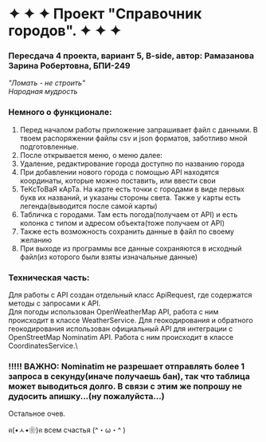 
# ✦ ✦ ✦ Проект "Справочник городов". ✦ ✦ ✦  
### Пересдача 4 проекта, вариант 5, B-side, автор: Рамазанова Зарина Робертовна, БПИ-249 
       
_"Ломать - не строить" \
Народная мудрость_

### Немного о функционале: 
1. Перед началом работы приложение запрашивает файл с данными. В твоем распоряжении файлы csv и json форматов, заботливо мной подготовленные.
2. После открывается меню, о меню далее:
3. Удаление, редактирование города доступно по названию города
4. При добавлении нового города с помощью API находятся координаты, которые можно поставить, или ввести свои
5. ТеКсТоВаЯ кАрТа. На карте есть точки с городами в виде первых букв их названий, и указаны стороны света. Также у карты есть легенда(выводится после самой карты)
6. Табличка с городами. Там есть погода(получаем от API) и есть колонка с типом и адресом объекта(тоже получаем от API)
7. Также есть возможность сохранить данные в файл по своему желанию
8. При выходе из программы все данные сохраняются в исходный файл(из которого были взяты изначальные данные)

### Техническая часть: 
Для работы с API создан отдельный класс ApiRequest, где содержатся методы с запросами к API. \
Для погоды использован OpenWeatherMap API, работа с ним происходит в классе WeatherService.
Для геокодирования и обратного геокодирования использован официальный API для интеграции с OpenStreetMap Nominatim API. Работа с ним происходит в классе CoordinatesService.\
 
### !!!!! ВАЖНО: Nominatim не разрешает отправлять более 1 запроса в секунду(иначе получаешь бан), так что таблица может выводиться долго. В связи с этим же попрошу не дудосить апишку...(ну пожалуйста...)
       
Остальное очев.

ฅ(•ㅅ•❀)ฅ   всем счастья  (^・ω・^ )